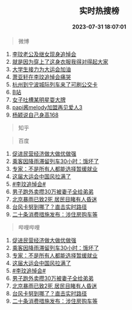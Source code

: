 <div align="center"><h2>实时热搜榜</h2><h4>2023-07-31 18:07:01</h4></div>

> 微博  

1. [李玟老公及继女现身追悼会](https://s.weibo.com/weibo?q=%23%E6%9D%8E%E7%8E%9F%E8%80%81%E5%85%AC%E5%8F%8A%E7%BB%A7%E5%A5%B3%E7%8E%B0%E8%BA%AB%E8%BF%BD%E6%82%BC%E4%BC%9A%23&t=31&band_rank=1&Refer=top)<br />
2. [就是因为穿上了这身衣服我得对得起大家](https://s.weibo.com/weibo?q=%23%E5%B0%B1%E6%98%AF%E5%9B%A0%E4%B8%BA%E7%A9%BF%E4%B8%8A%E4%BA%86%E8%BF%99%E8%BA%AB%E8%A1%A3%E6%9C%8D%E6%88%91%E5%BE%97%E5%AF%B9%E5%BE%97%E8%B5%B7%E5%A4%A7%E5%AE%B6%23&t=31&band_rank=2&Refer=top)<br />
3. [大学生接力为大运会加油](https://s.weibo.com/weibo?q=%23%E5%A4%A7%E5%AD%A6%E7%94%9F%E6%8E%A5%E5%8A%9B%E4%B8%BA%E5%A4%A7%E8%BF%90%E4%BC%9A%E5%8A%A0%E6%B2%B9%23&t=31&band_rank=3&Refer=top)<br />
4. [萧亚轩在李玟追悼会痛哭](https://s.weibo.com/weibo?q=%23%E8%90%A7%E4%BA%9A%E8%BD%A9%E5%9C%A8%E6%9D%8E%E7%8E%9F%E8%BF%BD%E6%82%BC%E4%BC%9A%E7%97%9B%E5%93%AD%23&t=31&band_rank=4&Refer=top)<br />
5. [杭州到宁波城际列车来了可刷公交卡](https://s.weibo.com/weibo?q=%23%E6%9D%AD%E5%B7%9E%E5%88%B0%E5%AE%81%E6%B3%A2%E5%9F%8E%E9%99%85%E5%88%97%E8%BD%A6%E6%9D%A5%E4%BA%86%E5%8F%AF%E5%88%B7%E5%85%AC%E4%BA%A4%E5%8D%A1%23&t=31&band_rank=5&Refer=top)<br />
6. [B站](https://s.weibo.com/weibo?q=B%E7%AB%99&t=31&band_rank=6&Refer=top)<br />
7. [女子吐槽某明星耍大牌](https://s.weibo.com/weibo?q=%23%E5%A5%B3%E5%AD%90%E5%90%90%E6%A7%BD%E6%9F%90%E6%98%8E%E6%98%9F%E8%80%8D%E5%A4%A7%E7%89%8C%23&t=31&band_rank=7&Refer=top)<br />
8. [papi酱melody加盟再见爱人3](https://s.weibo.com/weibo?q=%23papi%E9%85%B1melody%E5%8A%A0%E7%9B%9F%E5%86%8D%E8%A7%81%E7%88%B1%E4%BA%BA3%23&t=31&band_rank=8&Refer=top)<br />
9. [杨颖说自己身高168](https://s.weibo.com/weibo?q=%23%E6%9D%A8%E9%A2%96%E8%AF%B4%E8%87%AA%E5%B7%B1%E8%BA%AB%E9%AB%98168%23&t=31&band_rank=9&Refer=top)<br />

> 知乎  


> 百度  

1. [促进民营经济做大做优做强](https://www.baidu.com/s?wd=%E4%BF%83%E8%BF%9B%E6%B0%91%E8%90%A5%E7%BB%8F%E6%B5%8E%E5%81%9A%E5%A4%A7%E5%81%9A%E4%BC%98%E5%81%9A%E5%BC%BA&sa=fyb_news&rsv_dl=fyb_news)<br />
2. [乘客因降雨滞留列车30小时：饿坏了](https://www.baidu.com/s?wd=%E4%B9%98%E5%AE%A2%E5%9B%A0%E9%99%8D%E9%9B%A8%E6%BB%9E%E7%95%99%E5%88%97%E8%BD%A630%E5%B0%8F%E6%97%B6%EF%BC%9A%E9%A5%BF%E5%9D%8F%E4%BA%86&sa=fyb_news&rsv_dl=fyb_news)<br />
3. [专家：不是所有人都能选择暂缓就业](https://www.baidu.com/s?wd=%E4%B8%93%E5%AE%B6%EF%BC%9A%E4%B8%8D%E6%98%AF%E6%89%80%E6%9C%89%E4%BA%BA%E9%83%BD%E8%83%BD%E9%80%89%E6%8B%A9%E6%9A%82%E7%BC%93%E5%B0%B1%E4%B8%9A&sa=fyb_news&rsv_dl=fyb_news)<br />
4. [这届大运会中国风拉满了](https://www.baidu.com/s?wd=%E8%BF%99%E5%B1%8A%E5%A4%A7%E8%BF%90%E4%BC%9A%E4%B8%AD%E5%9B%BD%E9%A3%8E%E6%8B%89%E6%BB%A1%E4%BA%86&sa=fyb_news&rsv_dl=fyb_news)<br />
5. [#李玟追悼会#](https://www.baidu.com/s?wd=%23%E6%9D%8E%E7%8E%9F%E8%BF%BD%E6%82%BC%E4%BC%9A%23&sa=fyb_news&rsv_dl=fyb_news)<br />
6. [男子跑外卖攒30万被妻子全给弟弟](https://www.baidu.com/s?wd=%E7%94%B7%E5%AD%90%E8%B7%91%E5%A4%96%E5%8D%96%E6%94%9230%E4%B8%87%E8%A2%AB%E5%A6%BB%E5%AD%90%E5%85%A8%E7%BB%99%E5%BC%9F%E5%BC%9F&sa=fyb_news&rsv_dl=fyb_news)<br />
7. [北京暴雨已致2死 居民目睹有人昏迷](https://www.baidu.com/s?wd=%E5%8C%97%E4%BA%AC%E6%9A%B4%E9%9B%A8%E5%B7%B2%E8%87%B42%E6%AD%BB+%E5%B1%85%E6%B0%91%E7%9B%AE%E7%9D%B9%E6%9C%89%E4%BA%BA%E6%98%8F%E8%BF%B7&sa=fyb_news&rsv_dl=fyb_news)<br />
8. [台风卡努到哪了？直击实时路径](https://www.baidu.com/s?wd=%E5%8F%B0%E9%A3%8E%E5%8D%A1%E5%8A%AA%E5%88%B0%E5%93%AA%E4%BA%86%EF%BC%9F%E7%9B%B4%E5%87%BB%E5%AE%9E%E6%97%B6%E8%B7%AF%E5%BE%84&sa=fyb_news&rsv_dl=fyb_news)<br />
9. [二十条消费措施发布：涉住房购车等](https://www.baidu.com/s?wd=%E4%BA%8C%E5%8D%81%E6%9D%A1%E6%B6%88%E8%B4%B9%E6%8E%AA%E6%96%BD%E5%8F%91%E5%B8%83%EF%BC%9A%E6%B6%89%E4%BD%8F%E6%88%BF%E8%B4%AD%E8%BD%A6%E7%AD%89&sa=fyb_news&rsv_dl=fyb_news)<br />

> 哔哩哔哩  

1. [促进民营经济做大做优做强](https://www.baidu.com/s?wd=%E4%BF%83%E8%BF%9B%E6%B0%91%E8%90%A5%E7%BB%8F%E6%B5%8E%E5%81%9A%E5%A4%A7%E5%81%9A%E4%BC%98%E5%81%9A%E5%BC%BA&sa=fyb_news&rsv_dl=fyb_news)<br />
2. [乘客因降雨滞留列车30小时：饿坏了](https://www.baidu.com/s?wd=%E4%B9%98%E5%AE%A2%E5%9B%A0%E9%99%8D%E9%9B%A8%E6%BB%9E%E7%95%99%E5%88%97%E8%BD%A630%E5%B0%8F%E6%97%B6%EF%BC%9A%E9%A5%BF%E5%9D%8F%E4%BA%86&sa=fyb_news&rsv_dl=fyb_news)<br />
3. [专家：不是所有人都能选择暂缓就业](https://www.baidu.com/s?wd=%E4%B8%93%E5%AE%B6%EF%BC%9A%E4%B8%8D%E6%98%AF%E6%89%80%E6%9C%89%E4%BA%BA%E9%83%BD%E8%83%BD%E9%80%89%E6%8B%A9%E6%9A%82%E7%BC%93%E5%B0%B1%E4%B8%9A&sa=fyb_news&rsv_dl=fyb_news)<br />
4. [这届大运会中国风拉满了](https://www.baidu.com/s?wd=%E8%BF%99%E5%B1%8A%E5%A4%A7%E8%BF%90%E4%BC%9A%E4%B8%AD%E5%9B%BD%E9%A3%8E%E6%8B%89%E6%BB%A1%E4%BA%86&sa=fyb_news&rsv_dl=fyb_news)<br />
5. [#李玟追悼会#](https://www.baidu.com/s?wd=%23%E6%9D%8E%E7%8E%9F%E8%BF%BD%E6%82%BC%E4%BC%9A%23&sa=fyb_news&rsv_dl=fyb_news)<br />
6. [男子跑外卖攒30万被妻子全给弟弟](https://www.baidu.com/s?wd=%E7%94%B7%E5%AD%90%E8%B7%91%E5%A4%96%E5%8D%96%E6%94%9230%E4%B8%87%E8%A2%AB%E5%A6%BB%E5%AD%90%E5%85%A8%E7%BB%99%E5%BC%9F%E5%BC%9F&sa=fyb_news&rsv_dl=fyb_news)<br />
7. [北京暴雨已致2死 居民目睹有人昏迷](https://www.baidu.com/s?wd=%E5%8C%97%E4%BA%AC%E6%9A%B4%E9%9B%A8%E5%B7%B2%E8%87%B42%E6%AD%BB+%E5%B1%85%E6%B0%91%E7%9B%AE%E7%9D%B9%E6%9C%89%E4%BA%BA%E6%98%8F%E8%BF%B7&sa=fyb_news&rsv_dl=fyb_news)<br />
8. [台风卡努到哪了？直击实时路径](https://www.baidu.com/s?wd=%E5%8F%B0%E9%A3%8E%E5%8D%A1%E5%8A%AA%E5%88%B0%E5%93%AA%E4%BA%86%EF%BC%9F%E7%9B%B4%E5%87%BB%E5%AE%9E%E6%97%B6%E8%B7%AF%E5%BE%84&sa=fyb_news&rsv_dl=fyb_news)<br />
9. [二十条消费措施发布：涉住房购车等](https://www.baidu.com/s?wd=%E4%BA%8C%E5%8D%81%E6%9D%A1%E6%B6%88%E8%B4%B9%E6%8E%AA%E6%96%BD%E5%8F%91%E5%B8%83%EF%BC%9A%E6%B6%89%E4%BD%8F%E6%88%BF%E8%B4%AD%E8%BD%A6%E7%AD%89&sa=fyb_news&rsv_dl=fyb_news)<br />
